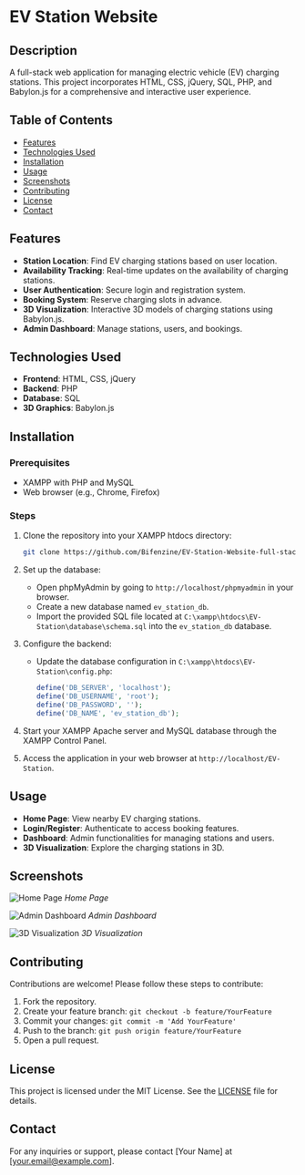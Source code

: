 # EV Station Website

## Description

A full-stack web application for managing electric vehicle (EV) charging stations. This project incorporates HTML, CSS, jQuery, SQL, PHP, and Babylon.js for a comprehensive and interactive user experience.

## Table of Contents

- [Features](#features)
- [Technologies Used](#technologies-used)
- [Installation](#installation)
- [Usage](#usage)
- [Screenshots](#screenshots)
- [Contributing](#contributing)
- [License](#license)
- [Contact](#contact)

## Features

- **Station Location**: Find EV charging stations based on user location.
- **Availability Tracking**: Real-time updates on the availability of charging stations.
- **User Authentication**: Secure login and registration system.
- **Booking System**: Reserve charging slots in advance.
- **3D Visualization**: Interactive 3D models of charging stations using Babylon.js.
- **Admin Dashboard**: Manage stations, users, and bookings.

## Technologies Used

- **Frontend**: HTML, CSS, jQuery
- **Backend**: PHP
- **Database**: SQL
- **3D Graphics**: Babylon.js

## Installation

### Prerequisites

- XAMPP with PHP and MySQL
- Web browser (e.g., Chrome, Firefox)

### Steps

1. Clone the repository into your XAMPP htdocs directory:
    ```sh
    git clone https://github.com/Bifenzine/EV-Station-Website-full-stack-html-css-jquery-sql-php-babylonjs.git C:\xampp\htdocs\EV-Station
    ```

2. Set up the database:
    - Open phpMyAdmin by going to `http://localhost/phpmyadmin` in your browser.
    - Create a new database named `ev_station_db`.
    - Import the provided SQL file located at `C:\xampp\htdocs\EV-Station\database\schema.sql` into the `ev_station_db` database.

3. Configure the backend:
    - Update the database configuration in `C:\xampp\htdocs\EV-Station\config.php`:
      ```php
      define('DB_SERVER', 'localhost');
      define('DB_USERNAME', 'root');
      define('DB_PASSWORD', '');
      define('DB_NAME', 'ev_station_db');
      ```

4. Start your XAMPP Apache server and MySQL database through the XAMPP Control Panel.

5. Access the application in your web browser at `http://localhost/EV-Station`.

## Usage

- **Home Page**: View nearby EV charging stations.
- **Login/Register**: Authenticate to access booking features.
- **Dashboard**: Admin functionalities for managing stations and users.
- **3D Visualization**: Explore the charging stations in 3D.

## Screenshots

![Home Page](screenshots/home.png)
*Home Page*

![Admin Dashboard](screenshots/admin-dashboard.png)
*Admin Dashboard*

![3D Visualization](screenshots/3d-visualization.png)
*3D Visualization*

## Contributing

Contributions are welcome! Please follow these steps to contribute:

1. Fork the repository.
2. Create your feature branch: `git checkout -b feature/YourFeature`
3. Commit your changes: `git commit -m 'Add YourFeature'`
4. Push to the branch: `git push origin feature/YourFeature`
5. Open a pull request.

## License

This project is licensed under the MIT License. See the [LICENSE](LICENSE) file for details.

## Contact

For any inquiries or support, please contact [Your Name] at [your.email@example.com].
